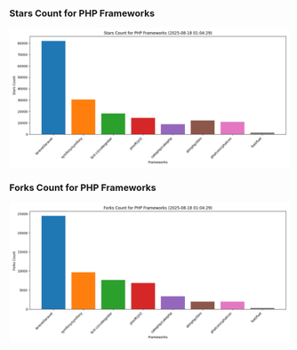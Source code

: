 ### Stars Count for PHP Frameworks

![Stars Chart](./archive/charts/20250818010429_stars_count.png)

### Forks Count for PHP Frameworks

![Forks Chart](./archive/charts/20250818010429_forks_count.png)

